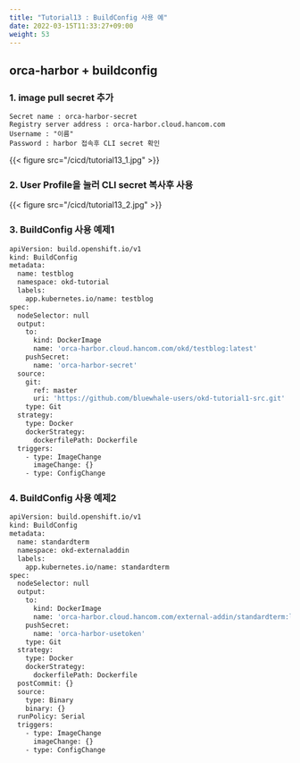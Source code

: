 ```yaml
---
title: "Tutorial13 : BuildConfig 사용 예"
date: 2022-03-15T11:33:27+09:00
weight: 53
---
```


## orca-harbor + buildconfig

### 1. image pull secret 추가
```
Secret name : orca-harbor-secret
Registry server address : orca-harbor.cloud.hancom.com
Username : "이름"
Password : harbor 접속후 CLI secret 확인
```
{{< figure src="/cicd/tutorial13_1.jpg" >}}

### 2. User Profile을 눌러 CLI secret 복사후 사용
{{< figure src="/cicd/tutorial13_2.jpg" >}}


### 3. BuildConfig 사용 예제1
``` bash
apiVersion: build.openshift.io/v1
kind: BuildConfig
metadata:
  name: testblog
  namespace: okd-tutorial
  labels:
    app.kubernetes.io/name: testblog  
spec:
  nodeSelector: null
  output:
    to:
      kind: DockerImage
      name: 'orca-harbor.cloud.hancom.com/okd/testblog:latest'
    pushSecret:
      name: 'orca-harbor-secret'
  source:
    git:
      ref: master
      uri: 'https://github.com/bluewhale-users/okd-tutorial1-src.git'
    type: Git
  strategy:
    type: Docker
    dockerStrategy:      
      dockerfilePath: Dockerfile
  triggers:
    - type: ImageChange
      imageChange: {}
    - type: ConfigChange
```

### 4. BuildConfig 사용 예제2
``` bash
apiVersion: build.openshift.io/v1
kind: BuildConfig
metadata:
  name: standardterm
  namespace: okd-externaladdin
  labels:
    app.kubernetes.io/name: standardterm  
spec:
  nodeSelector: null
  output:
    to:
      kind: DockerImage
      name: 'orca-harbor.cloud.hancom.com/external-addin/standardterm:latest'
    pushSecret:
      name: 'orca-harbor-usetoken' 
    type: Git
  strategy:
    type: Docker
    dockerStrategy:      
      dockerfilePath: Dockerfile
  postCommit: {}
  source:
    type: Binary
    binary: {}
  runPolicy: Serial
  triggers:
    - type: ImageChange
      imageChange: {}
    - type: ConfigChange
```